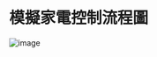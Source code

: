 # 模擬家電控制流程圖
![image](https://user-images.githubusercontent.com/48956859/171380655-19070dc9-e4d1-42c8-b2bb-66ce580c2f1b.png)
